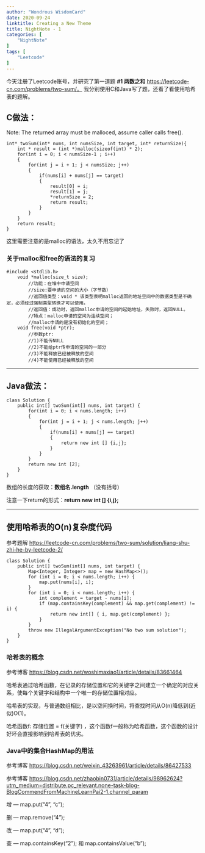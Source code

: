 ```yaml
---
author: "Wondrous WisdomCard"
date: 2020-09-24
linktitle: Creating a New Theme
title: NightNote - 1
categories: [
    "NightNote"
]
tags: [
    "Leetcode"
]
---
```


今天注册了Leetcode账号，并研究了第一道题 **#1 两数之和** https://leetcode-cn.com/problems/two-sum/。
我分别使用C和Java写了题，还看了看使用哈希表的题解。

## C做法：

Note: The returned array must be malloced, assume caller calls free().

    int* twoSum(int* nums, int numsSize, int target, int* returnSize){
        int * result = (int *)malloc(sizeof(int) * 2);
        for(int i = 0; i < numsSize-1 ; i++)
        {
            for(int j = i + 1; j < numsSize; j++)
            {
                if(nums[i] + nums[j] == target)
                {
                    result[0] = i;
                    result[1] = j;
                    *returnSize = 2;
                    return result;
                }
            }
        }
        return result;
    }
这里需要注意的是malloc的语法，太久不用忘记了

### 关于malloc和free的语法的复习

    #include <stdlib.h>
        void *malloc(size_t size);
            //功能：在堆中申请空间
            //size:要申请的空间的大小（字节数）　　　
            //返回值类型：void * 该类型表明malloc返回的地址空间中的数据类型是不确定，必须经过强制类型转换才可以使用。
            //返回值：成功时，返回malloc申请的空间的起始地址，失败时，返回NULL。
            //特点：malloc申请的空间为连续空间；
            //malloc申请的是没有初始化的空间；
        void free(void *ptr);
            //参数ptr: 
            //1)不能传NULL 
            //2)不能给ptr传申请的空间的一部分 
            //3)不能释放已经被释放的空间
            //4)不能使用已经被释放的空间

---
## Java做法：

    class Solution {
        public int[] twoSum(int[] nums, int target) {
            for(int i = 0; i < nums.length; i++)
            {
                for(int j = i + 1; j < nums.length; j++)
                {
                    if(nums[i] + nums[j] == target)
                    {
                        return new int [] {i,j};
                    }
                }
            }
            return new int [2];
        }
    }

数组的长度的获取：**数组名.length** （没有括号）

注意一下return的形式：**return new int [] {i,j};**

---
## 使用哈希表的O(n)复杂度代码
参考题解 https://leetcode-cn.com/problems/two-sum/solution/liang-shu-zhi-he-by-leetcode-2/

    class Solution {
        public int[] twoSum(int[] nums, int target) {
            Map<Integer, Integer> map = new HashMap<>();
            for (int i = 0; i < nums.length; i++) {
                map.put(nums[i], i);
            }
            for (int i = 0; i < nums.length; i++) {
                int complement = target - nums[i];
                if (map.containsKey(complement) && map.get(complement) != i) {
                    return new int[] { i, map.get(complement) };
                }
            }
            throw new IllegalArgumentException("No two sum solution");
        }
    }

### 哈希表的概念
参考博客 https://blog.csdn.net/woshimaxiao1/article/details/83661464

哈希表通过哈希函数，在记录的存储位置和它的关键字之间建立一个确定的对应关系，使每个关键字和结构中一个唯一的存储位置相对应。

哈希表的实现，与普通数组相比，是以空间换时间，将查找时间从O(n)降低到(近似)O(1)。

哈希函数f: 存储位置 = f(关键字) ，这个函数f一般称为哈希函数，这个函数的设计好坏会直接影响到哈希表的优劣。

### Java中的集合HashMap的用法
参考博客 https://blog.csdn.net/weixin_43263961/article/details/86427533

参考博客 https://blog.csdn.net/zhaobin0731/article/details/98962624?utm_medium=distribute.pc_relevant.none-task-blog-BlogCommendFromMachineLearnPai2-1.channel_param

增 — map.put(“4”, “c”);

删 — map.remove(“4”);

改 — map.put(“4”, “d”);

查 — map.containsKey(“2”); 和 map.containsValue(“b”);
